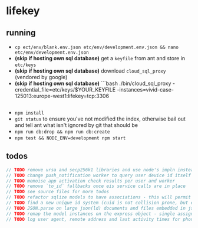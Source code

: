 
# lifekey

## running

- `cp ect/env/blank.env.json etc/env/development.env.json && nano etc/env/development.env.json`
- **(skip if hosting own sql database)** get a `keyfile` from ant and store in `etc/keys`
- **(skip if hosting own sql database)** download `cloud_sql_proxy` (vendored by google)
- **(skip if hosting own sql database)** ```bash
  ./bin/cloud_sql_proxy -credential_file=etc/keys/$YOUR_KEYFILE -instances=vivid-case-125013:europe-west1:lifekey=tcp:3306
  ```
- `npm install`
- `git status` to ensure you've not modified the index, otherwise bail out and tell ant what isn't ignored by git that should be
- `npm run db:drop && npm run db:create`
- `npm test && NODE_ENV=development npm start`

## todos

```c
// TODO remove ursa and secp256k1 libraries and use node's impln instead
// TODO change push_notification worker to query user device id itself
// TODO memoise app activation check results per user and worker
// TODO remove `to_id` fallbacks once eis service calls are in place
// TODO see source files for more todos
// TODO refactor sqlize models to have associations - this will permit eager loading of related records
// TODO find a new unique id system (cuid is not collision prone, but exposes sensitive information that would make the identifiers easier to guess)
// TODO JSON.parse on large json(ld) documents and files embedded in json are going to bring us to a halt (switch to streaming json parser and real http uploads)
// TODO remap the model instances on the express object - single assignment
// TODO log user agent, remote address and last activity times for phone client
```